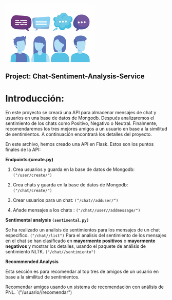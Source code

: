 ![alt text](https://github.com/miriamvelloso/Chat-Sentiment-Analysis-Service/blob/master/images/images.png)

## Project: Chat-Sentiment-Analysis-Service

# Introducción:

En este proyecto se creará una API para almacenar mensajes de chat y usuarios en una base de datos de Mongodb. Después analizaremos el sentimiento de los chats como Positivo, Negativo o Neutral. Finalmente, recomendaremos los tres mejores amigos a un usuario en base a la similitud de sentimientos. A continuación encontrará los detalles del proyecto.

En este archivo, hemos creado una API en Flask. Estos son los puntos finales de la API:

**Endpoints:(create.py)**

1. Crea usuarios y guarda en la base de datos de Mongodb: `("/user/create/")`

2. Crea chats y guarda en la base de datos de Mongodb: `("/chat/create/")`

3.  Crear usuarios para un chat:  `("/chat//adduser/")`

4. Añade mensajes a los chats : `("/chat//user//addmessage/")`

**Sentimental analysis `(sentimental.py)`**

Se ha realizado un analisis de sentimientos para los mensajes de un chat especifico. `("/chat//list")`
Para el analisis del sentimiento de los mensajes en el chat se han clasificado en **mayormente positivos** o **mayormente negativos** y mostrar los detalles, usando el paquete de análisis de sentimiento NLTK. `("/chat//sentimiento")`


**Recommended Analysis**

Esta sección es para recomendar al top tres de amigos de un usuario en base a la similitud de sentimientos.

Recomendar amigos usando un sistema de recomendación con análisis de PNL. `("/usuario//recomendar")




